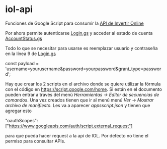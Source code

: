 # iol-api
Funciones de Google Script para consumir la [API de Invertir Online](https://api.invertironline.com/)

Por ahora permite autenticarse [Login.gs](../master/Login.gs) y acceder al estado de cuenta [AccountStatus.gs](../master/AccountStatus.gs)

Todo lo que se necesitar para usarse es reemplazar usuario y contraseña en la línea 9 de [Login.gs](../master/Login.gs)

const payload = 'username=yourusername&password=yourpassword&grant_type=password';

Hay que crear los 2 scripts en el archivo donde se quiere utilizar la fórmula con el código en https://script.google.com/home. Si están en el documento pueden entrar a través del menú *Herramientas -> Editor de secuencias de comandos*. Una vez creados tienen que ir al menú menú *Ver -> Mostrar archivo de manifiesto*. Les va a aparecer _appsscript.json_ y tienen que agregar esto 

"oauthScopes": ["https://www.googleapis.com/auth/script.external_request"]

para que pueda hacer request a la api de IOL. Por defecto no tiene el permiso para consultar APIs.
